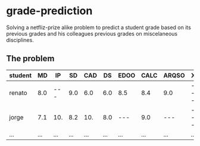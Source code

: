 # grade-prediction
Solving a netfliz-prize alike problem to predict a student grade based on its previous grades and his colleagues previous grades on miscelaneous disciplines.

## The problem

|   student    | MD  | IP  | SD   | CAD | DS  | EDOO | CALC | ARQSO | X   | ... |
| ------------ | --- | --- | ---  | --- | --- | ---  | ---  | ---   | --- | --- |
| renato       | 8.0 | --- | 9.0  | 6.0 | 6.0 | 8.5  | 8.4  | 9.0   | --- | ... |
| jorge        | 7.1 | 10. | 8.2  | 10. | 8.0 | ---  | 9.0  | ---   | --- | ... |
| ...          | ... | ... | ...  | ... | ... | ...  | ...  | ...   | ... | ... |
